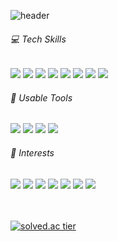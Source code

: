 ![header](https://capsule-render.vercel.app/api?type=waving&color=gradient&text=youngzziny&height=250&fontColor=ffffff&fontSize=12&fontAlign=95&fontAlignY=10&animation=twinkling)
<br>
<h6>💻 Tech Skills</h6>
<a href="#none"><img src="https://img.shields.io/badge/Java-007396?style=flat-square&logo=Java&logoColor=white"/></a>
<a href="#none"><img src="https://img.shields.io/badge/Spring-6DB33F?style=flat-square&logo=Spring&logoColor=white"/></a>
<a href="#none"><img src="https://img.shields.io/badge/Oracle-F80000?style=flat-square&logo=Oracle&logoColor=white"/></a>
<a href="#none"><img src="https://img.shields.io/badge/HTML5-E34F26?style=flat-square&logo=HTML5&logoColor=white"/></a>
<a href="#none"><img src="https://img.shields.io/badge/CSS3-1572B6?style=flat-square&logo=CSS3&logoColor=white"/></a>
<a href="#none"><img src="https://img.shields.io/badge/JavaScript-F7DF1E?style=flat-square&logo=JavaScript&logoColor=white"/></a>
<a href="#none"><img src="https://img.shields.io/badge/jQuery-0769AD?style=flat-square&logo=jQuery&logoColor=white"/></a>
<a href="#none"><img src="https://img.shields.io/badge/Git-F05032?style=flat-square&logo=Git&logoColor=white"/></a>
<br>
<h6>📌 Usable Tools</h6>
<a href="#none"><img src="https://img.shields.io/badge/Eclipse IDE-2C2255?style=flat-square&logo=Eclipse IDE&logoColor=white"/></a>
<a href="#none"><img src="https://img.shields.io/badge/Adobe Photoshop-31A8FF?style=flat-square&logo=Adobe Photoshop&logoColor=white"/></a>
<a href="#none"><img src="https://img.shields.io/badge/Notion-000000?style=flat-square&logo=Notion&logoColor=white"/></a>
<a href="#none"><img src="https://img.shields.io/badge/Discord-5865F2?style=flat-square&logo=Discord&logoColor=white"/></a>
<h6>👀 Interests</h6>
<a href="#none"><img src="https://img.shields.io/badge/Burger King-D62300?style=flat-square&logo=Burger King&logoColor=white"/></a>
<a href="#none"><img src="https://img.shields.io/badge/Steam-000000?style=flat-square&logo=Steam&logoColor=white"/></a>
<a href="#none"><img src="https://img.shields.io/badge/Riot Games-D32936?style=flat-square&logo=Riot Games&logoColor=white"/></a>
<a href="#none"><img src="https://img.shields.io/badge/EA-000000?style=flat-square&logo=EA&logoColor=white"/></a>
<a href="#none"><img src="https://img.shields.io/badge/YouTube-FF0000?style=flat-square&logo=YouTube&logoColor=white"/></a>
<a href="#none"><img src="https://img.shields.io/badge/Twitch-9146FF?style=flat-square&logo=Twitch&logoColor=white"/></a>
<a href="#none"><img src="https://img.shields.io/badge/Lenovo-E2231A?style=flat-square&logo=Lenovo&logoColor=white"/></a>
<br>
<br>
<br>

[![solved.ac tier](http://mazassumnida.wtf/api/generate_badge?boj=kiki_laboratory)](https://solved.ac/kiki_laboratory)

